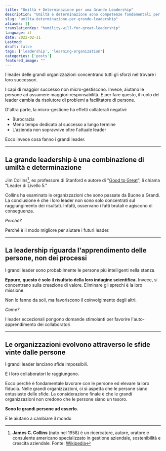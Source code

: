 ```yaml
---
title: "Umiltà + Determinazione per una Grande Leadership"
description: "Umiltà e determinazione sono competenze fondamentali per i leader che aspirano a essere grandi e raggiungere risultati."
slug: "umilta-determinazione-per-grande-leadership"
aliases: []
translationKey: "humility-will-for-great-leadership"
language: it
date: 2022-02-11
Lastmod: 
draft: false 
tags: ['leadership', 'learning-organization']
categories: ['posts']
featured_image: ""
---
```

I leader delle grandi organizzazioni concentrano tutti gli sforzi nel trovare i loro successori.

I capi di maggior successo non micro-gestiscono. Invece, aiutano le persone ad assumere maggiori responsabilità. E per fare questo, il ruolo del leader cambia da risolutore di problemi a facilitatore di persone.

D'altra parte, la micro-gestione ha effetti collaterali negativi:

* Burocrazia
* Meno tempo dedicato al successo a lungo termine
* L'azienda non sopravvive oltre l'attuale leader

Ecco invece cosa fanno i grandi leader.

---

## La grande leadership è una combinazione di umiltà e determinazione

Jim Collins[^1], ex professore di Stanford e autore di "[Good to Great](https://amzn.to/4g902Qd)", li chiama "Leader di Livello 5."

Collins ha esaminato le organizzazioni che sono passate da Buone a Grandi. La conclusione è che i loro leader non sono solo concentrati sul raggiungimento dei risultati. Infatti, osservano i fatti brutali e agiscono di conseguenza.

*Perché?*

Perché è il modo migliore per aiutare i futuri leader.

---

## La leadership riguarda l'apprendimento delle persone, non dei processi

I grandi leader sono probabilmente le persone più intelligenti nella stanza.

**Eppure, questo è solo il risultato della loro indagine scientifica.** Invece, si concentrano sulla creazione di valore. Eliminare gli sprechi è la loro missione.

Non lo fanno da soli, ma favoriscono il coinvolgimento degli altri.

*Come?*

I leader eccezionali pongono domande stimolanti per favorire l'auto-apprendimento dei collaboratori.

---

## Le organizzazioni evolvono attraverso le sfide vinte dalle persone

I grandi leader lanciano sfide impossibili.

E i loro collaboratori le raggiungono.

Ecco perché è fondamentale lavorare con le persone ed elevare la loro fiducia. Nelle grandi organizzazioni, ci si aspetta che le persone siano entusiaste delle sfide. La considerazione finale è che le grandi organizzazioni non credono che le persone siano un tesoro.

**Sono le grandi persone ad esserlo.**

E le aiutano a cambiare il mondo.

[^1]: **James C. Collins** (nato nel 1958) è un ricercatore, autore, oratore e consulente americano specializzato in gestione aziendale, sostenibilità e crescita aziendale. Fonte: [Wikipedia](https://en.wikipedia.org/wiki/James_C.%20Collins)
